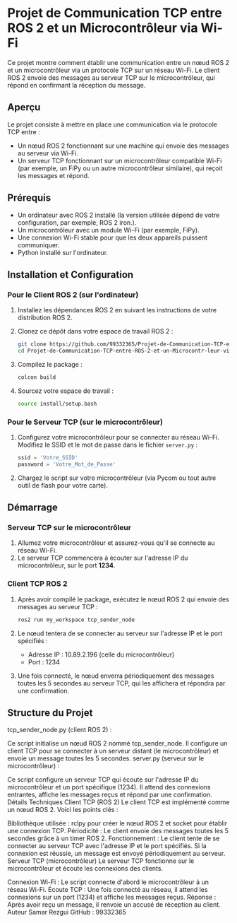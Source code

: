 # Projet de Communication TCP entre ROS 2 et un Microcontrôleur via Wi-Fi

Ce projet montre comment établir une communication entre un nœud ROS 2 et un microcontrôleur via un protocole TCP sur un réseau Wi-Fi. Le client ROS 2 envoie des messages au serveur TCP sur le microcontrôleur, qui répond en confirmant la réception du message.

## Aperçu

Le projet consiste à mettre en place une communication via le protocole TCP entre :

- Un nœud ROS 2 fonctionnant sur une machine qui envoie des messages au serveur via Wi-Fi.
- Un serveur TCP fonctionnant sur un microcontrôleur compatible Wi-Fi (par exemple, un FiPy ou un autre microcontrôleur similaire), qui reçoit les messages et répond.

## Prérequis

- Un ordinateur avec ROS 2 installé (la version utilisée dépend de votre configuration, par exemple, ROS 2 iron.).
- Un microcontrôleur avec un module Wi-Fi (par exemple, FiPy).
- Une connexion Wi-Fi stable pour que les deux appareils puissent communiquer.
- Python installé sur l'ordinateur.

## Installation et Configuration

### Pour le Client ROS 2 (sur l'ordinateur)

1. Installez les dépendances ROS 2 en suivant les instructions de votre distribution ROS 2.
2. Clonez ce dépôt dans votre espace de travail ROS 2 :

    ```bash
    git clone https://github.com/99332365/Projet-de-Communication-TCP-entre-ROS-2-et-un-Microcontr-leur-via-Wi-Fi.git
    cd Projet-de-Communication-TCP-entre-ROS-2-et-un-Microcontr-leur-via-Wi-Fi
    ```

3. Compilez le package :

    ```bash
    colcon build
    ```

4. Sourcez votre espace de travail :

    ```bash
    source install/setup.bash
    ```

### Pour le Serveur TCP (sur le microcontrôleur)

1. Configurez votre microcontrôleur pour se connecter au réseau Wi-Fi. Modifiez le SSID et le mot de passe dans le fichier `server.py` :

    ```python
    ssid = 'Votre_SSID'
    password = 'Votre_Mot_de_Passe'
    ```

2. Chargez le script sur votre microcontrôleur (via Pycom ou tout autre outil de flash pour votre carte).

## Démarrage

### Serveur TCP sur le microcontrôleur

1. Allumez votre microcontrôleur et assurez-vous qu'il se connecte au réseau Wi-Fi.
2. Le serveur TCP commencera à écouter sur l'adresse IP du microcontrôleur, sur le port **1234**.

### Client TCP ROS 2

1. Après avoir compilé le package, exécutez le nœud ROS 2 qui envoie des messages au serveur TCP :

    ```bash
    ros2 run my_workspace tcp_sender_node
    ```

2. Le nœud tentera de se connecter au serveur sur l'adresse IP et le port spécifiés :
    - Adresse IP : 10.89.2.196 (celle du microcontrôleur)
    - Port : 1234

3. Une fois connecté, le nœud enverra périodiquement des messages toutes les 5 secondes au serveur TCP, qui les affichera et répondra par une confirmation.

## Structure du Projet

tcp_sender_node.py (client ROS 2) :

Ce script initialise un nœud ROS 2 nommé tcp_sender_node.
Il configure un client TCP pour se connecter à un serveur distant (le microcontrôleur) et envoie un message toutes les 5 secondes.
server.py (serveur sur le microcontrôleur) :

Ce script configure un serveur TCP qui écoute sur l'adresse IP du microcontrôleur et un port spécifique (1234).
Il attend des connexions entrantes, affiche les messages reçus et répond par une confirmation.
Détails Techniques
Client TCP (ROS 2)
Le client TCP est implémenté comme un nœud ROS 2. Voici les points clés :

Bibliothèque utilisée : rclpy pour créer le nœud ROS 2 et socket pour établir une connexion TCP.
Périodicité : Le client envoie des messages toutes les 5 secondes grâce à un timer ROS 2.
Fonctionnement :
Le client tente de se connecter au serveur TCP avec l'adresse IP et le port spécifiés.
Si la connexion est réussie, un message est envoyé périodiquement au serveur.
Serveur TCP (microcontrôleur)
Le serveur TCP fonctionne sur le microcontrôleur et écoute les connexions des clients.

Connexion Wi-Fi : Le script connecte d'abord le microcontrôleur à un réseau Wi-Fi.
Écoute TCP : Une fois connecté au réseau, il attend les connexions sur un port (1234) et affiche les messages reçus.
Réponse : Après avoir reçu un message, il renvoie un accusé de réception au client.
Auteur
Samar Rezgui
GitHub : 99332365
